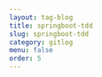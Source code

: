 ```yaml
---
layout: tag-blog
title: springboot-tdd
slug: springboot-tdd
category: gitlog
menu: false
order: 5
---
```

